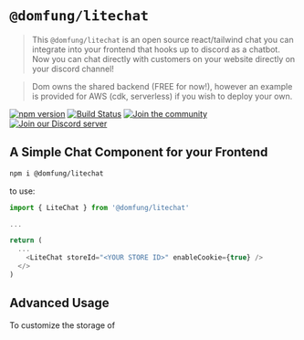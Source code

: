 # `@domfung/litechat`

> This `@domfung/litechat` is an open source react/tailwind chat you can integrate into your frontend that hooks up to discord as a chatbot. Now you can chat directly with customers on your website directly on your discord channel! 

> Dom owns the shared backend (FREE for now!), however an example is provided for AWS (cdk, serverless) if you wish to deploy your own.

[![npm version](https://badge.fury.io/js/%40apollo%2Fserver.svg)](https://badge.fury.io/js/%40apollo%2Fserver)
[![Build Status](https://circleci.com/gh/apollographql/apollo-server.svg?style=svg)](https://circleci.com/gh/apollographql/apollo-server)
[![Join the community](https://img.shields.io/discourse/status?label=Join%20the%20community&server=https%3A%2F%2Fcommunity.apollographql.com)](https://community.apollographql.com)
[![Join our Discord server](https://img.shields.io/discord/1022972389463687228.svg?color=7389D8&labelColor=6A7EC2&logo=discord&logoColor=ffffff&style=flat-square)](https://discord.gg/graphos)

## A Simple Chat Component for your Frontend

```bash
npm i @domfung/litechat
```

to use:

```typescript
import { LiteChat } from '@domfung/litechat'

...

return (
  ...
    <LiteChat storeId="<YOUR STORE ID>" enableCookie={true} />
  </>
)

```

## Advanced Usage

To customize the storage of
